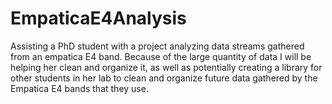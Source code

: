# EmpaticaE4Analysis

Assisting a PhD student with a project analyzing data streams gathered from an empatica E4 band.  Because of the large quantity of data I will be helping her clean and organize it, as well as potentially creating a library for other students in her lab to clean and organize future data gathered by the Empatica E4 bands that they use.
